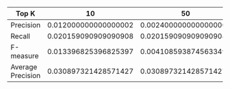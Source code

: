 | Top K             | 10                   | 50                    | 100                   |
|-------------------|----------------------|-----------------------|-----------------------|
| Precision         | 0.012000000000000002 | 0.0024000000000000007 | 0.0012000000000000003 |
| Recall            | 0.020159090909090908 | 0.020159090909090908  | 0.020159090909090908  |
| F-measure         | 0.013396825396825397 | 0.004108593874563349  | 0.0022120676826559178 |
| Average Precision | 0.030897321428571427 | 0.030897321428571427  | 0.030897321428571427  |


